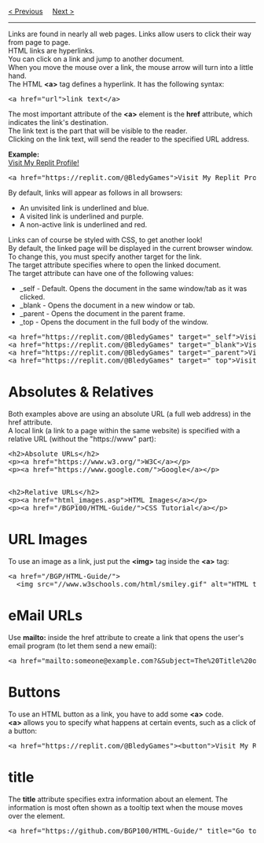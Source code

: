 <a href="/HTML/CSS.md">&lt; Previous</a>
&nbsp;&nbsp;&nbsp;
<a href="/HTML/Links/Colors.md">Next &gt;</a>
<hr>
Links are found in nearly all web pages. Links allow users to click their way from page to page.
<br>
HTML links are hyperlinks.
<br>
You can click on a link and jump to another document.
<br>
When you move the mouse over a link, the mouse arrow will turn into a little hand.
<br>
The HTML <b>&lt;a&gt;</b> tag defines a hyperlink. It has the following syntax:
<pre>&lt;a href="url"&gt;link text&lt;/a&gt;</pre>
The most important attribute of the <b>&lt;a&gt;</b> element is the <b>href</b> attribute, which indicates the link's destination.
<br>
The link text is the part that will be visible to the reader.
<br>
Clicking on the link text, will send the reader to the specified URL address.
<p></p>
<b>Example:</b>
<br>
<a href="https://replit.com/@BledyGames">Visit My Replit Profile!</a>
<pre>&lt;a href="https://replit.com/@BledyGames"&gt;Visit My Replit Profile!&lt;/a&gt;</pre>
By default, links will appear as follows in all browsers:
<ul>
  <li>An unvisited link is underlined and blue.</li>
  <li>A visited link is underlined and purple.</li>
  <li>A non-active link is underlined and red.</li>
</ul>
Links can of course be styled with CSS, to get another look!
<br>
By default, the linked page will be displayed in the current browser window. To change this, you must specify another target for the link.
<br>
The target attribute specifies where to open the linked document.
<br>
The target attribute can have one of the following values:
<ul>
  <li>&lowbar;self - Default. Opens the document in the same window/tab as it was clicked.</li>
  <li>&lowbar;blank - Opens the document in a new window or tab.</li>
  <li>&lowbar;parent - Opens the document in the parent frame.</li>
  <li>&lowbar;top - Opens the document in the full body of the window.</li>
</ul>
<pre>
&lt;a href="https://replit.com/@BledyGames" target="_self"&gt;Visit My Replit Profile!&lt;/a&gt;
&lt;a href="https://replit.com/@BledyGames" target="_blank"&gt;Visit My Replit Profile!&lt;/a&gt;
&lt;a href="https://replit.com/@BledyGames" target="_parent"&gt;Visit My Replit Profile!&lt;/a&gt;
&lt;a href="https://replit.com/@BledyGames" target="_top"&gt;Visit My Replit Profile!&lt;/a&gt;
</pre>
<h1>Absolutes & Relatives</h1>
Both examples above are using an absolute URL (a full web address) in the href attribute.
<br>
A local link (a link to a page within the same website) is specified with a relative URL (without the "https://www" part):
<pre>
&lt;h2&gt;Absolute URLs&lt;/h2&gt;
&lt;p&gt;&lt;a href="https://www.w3.org/">W3C&lt;/a&gt;&lt;/p&gt;
&lt;p&gt;&lt;a href="https://www.google.com/"&gt;Google&lt;/a&gt;&lt;/p&gt;
<p></p>
&lt;h2>Relative URLs&lt;/h2>
&lt;p&gt;&lt;a href="html_images.asp"&gt;HTML Images&lt;/a&gt;&lt;/p&gt;
&lt;p&gt;&lt;a href="/BGP100/HTML-Guide/"&gt;CSS Tutorial&lt;/a&gt;&lt;/p&gt;
</pre>
<h1>URL Images</h1>
To use an image as a link, just put the <b>&lt;img&gt;</b> tag inside the <b>&lt;a&gt;</b> tag:
<pre>
&lt;a href="/BGP/HTML-Guide/"&gt;
  &lt;img src="//www.w3schools.com/html/smiley.gif" alt="HTML tutorial" style="width:42px;height:42px;"&gt;&lt;/a&gt;
</pre>
<h1>eMail URLs</h1>
Use <b>mailto:</b> inside the href attribute to create a link that opens the user's email program (to let them send a new email):
<pre>&lt;a href="mailto:someone@example.com?&Subject=The%20Title%20of%20the%20eMail&Body=The%20Body%20of%20the%20eMail"&gt;Send email!&lt;/a&gt;</pre>
<h1>Buttons</h1>
To use an HTML button as a link, you have to add some <b>&lt;a&gt;</b> code.
<br>
<b>&lt;a&gt;</b> allows you to specify what happens at certain events, such as a click of a button:
<pre>
&lt;a href="https://replit.com/@BledyGames"&gt;&lt;button"&gt;Visit My Replit Profile!&lt;/button&gt;&lt;/a&gt;
</pre>
<h1>title</h1>
The <b>title</b> attribute specifies extra information about an element. The information is most often shown as a tooltip text when the mouse moves over the element.
<pre>&lt;a href="https://github.com/BGP100/HTML-Guide/" title="Go to HTML Guide page"&gt;Visit my HTML Tutorial&lt;/a&gt;</pre>
